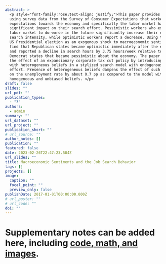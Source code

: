 ```yaml
---
abstract: >
  <p style="font-family:rose;text-align: justify;">This paper provides evidence
  using survey data from the Survey of Consumer Expectations that workers'
  expectations towards the economy and specifically the labor market have a
  significant impact on their search effort. Pessimistic workers who expect the
  labor market to do worse in the future significantly increase their current
  search intensity, while optimistic workers report a decrease. Using the 2016
  US Presidential election as an exogenous shock to macroeconomic sentiments, I
  find that Republican states became optimistic immediately after the elections
  and reported a decline in search hours by 3.75 hours/week relative to the
  Democrat states that became pessimistic about the economy. The paper evaluates
  the effect of an expansionary corporate tax cut policy by introducing workers
  with heterogeneous beliefs in a stylized search model with endogenous search
  effort. Presence of heterogeneous beliefs dampens the effect of such a policy
  on the unemployment rate by about 0.7 pp as compared to the model with
  homogeneous and unbiased beliefs. </p>
draft: false
slides: ""
url_pdf: ""
publication_types:
  - "3"
authors:
  - admin
summary: ""
url_dataset: ""
url_project: ""
publication_short: ""
# url_source: ""
author_notes: []
publication: ""
featured: false
date: 2023-02-26T22:47:23.504Z
url_slides: ""
title: Macroeconomic Sentiments and the Job Search Behavior
tags: []
projects: []
image:
  caption: ""
  focal_point: ""
  preview_only: false
publishDate: 2017-01-01T00:00:00.000Z
# url_poster: ""
# url_code: ""
doi: ""
---
```



# Supplementary notes can be added here, including [code, math, and images](https://wowchemy.com/docs/writing-markdown-latex/).

